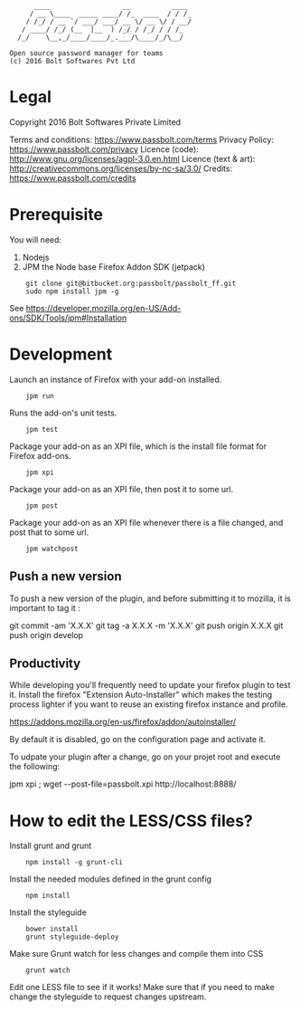 	      ____                  __          ____
	     / __ \____  _____ ____/ /_  ____  / / /_
	    / /_/ / __ `/ ___/ ___/ __ \/ __ \/ / __/
	   / ____/ /_/ (__  |__  ) /_/ / /_/ / / /_
	  /_/    \__,_/____/____/_.___/\____/_/\__/
	
	Open source password manager for teams
	(c) 2016 Bolt Softwares Pvt Ltd


Legal
===============================

Copyright 2016 Bolt Softwares Private Limited

Terms and conditions: https://www.passbolt.com/terms
Privacy Policy: https://www.passbolt.com/privacy
Licence (code): http://www.gnu.org/licenses/agpl-3.0.en.html
Licence (text & art): http://creativecommons.org/licenses/by-nc-sa/3.0/
Credits: https://www.passbolt.com/credits


Prerequisite
===============================

You will need:
1. Nodejs
2. JPM the Node base Firefox Addon SDK (jetpack)

```
	git clone git@bitbucket.org:passbolt/passbolt_ff.git
	sudo npm install jpm -g
```

See https://developer.mozilla.org/en-US/Add-ons/SDK/Tools/jpm#Installation


Development
===============================

Launch an instance of Firefox with your add-on installed.
```
	jpm run
```
Runs the add-on's unit tests.
```
	jpm test
```
Package your add-on as an XPI file, which is the install file format for Firefox add-ons.
```
	jpm xpi
```
Package your add-on as an XPI file, then post it to some url.
```
	jpm post
```
Package your add-on as an XPI file whenever there is a file changed, and post that to some url.
```
	jpm watchpost
```

Push a new version
------------------

To push a new version of the plugin, and before submitting it to mozilla, 
it is important to tag it :

  git commit -am 'X.X.X'
  git tag -a X.X.X -m 'X.X.X'
  git push origin X.X.X
  git push origin develop

Productivity
------------

While developing you'll frequently need to update your firefox plugin to test
it. Install the firefox "Extension Auto-Installer" which makes the testing process
lighter if you want to reuse an existing firefox instance and profile.


https://addons.mozilla.org/en-us/firefox/addon/autoinstaller/

By default it is disabled, go on the configuration page and activate it.

To udpate your plugin after a change, go on your projet root and execute
the following:

jpm xpi ; wget --post-file=passbolt.xpi http://localhost:8888/


How to edit the LESS/CSS files?
===============================

Install grunt and grunt
```
	npm install -g grunt-cli
```
Install the needed modules defined in the grunt config
```
	npm install
```
Install the styleguide
```
	bower install
	grunt styleguide-deploy
```
Make sure Grunt watch for less changes and compile them into CSS
```
	grunt watch
```
Edit one LESS file to see if it works!
Make sure that if you need to make change the styleguide to request changes upstream.

